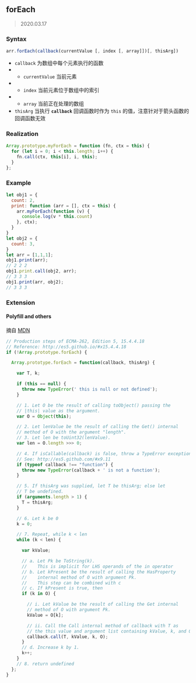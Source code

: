 ## forEach

> 2020.03.17

### Syntax

```javascript
arr.forEach(callback(currentValue [, index [, array]])[, thisArg])
```

+ `callback` 为数组中每个元素执行的函数
+ + `currentValue` 当前元素
+ + `index` 当前元素位于数组中的索引
+ + `array` 当前正在处理的数组
+ `thisArg` 当执行 **`callback`** 回调函数时作为 `this` 的值，注意针对于箭头函数的回调函数无效

### Realization

```javascript
Array.prototype.myForEach = function (fn, ctx = this) {
  for (let i = 0; i < this.length; i++) {
    fn.call(ctx, this[i], i, this);
  }
};
```

### Example

```javascript
let obj1 = {
  count: 2,
  print: function (arr = [], ctx = this) {
    arr.myForEach(function (v) {
      console.log(v * this.count)
    }, ctx);
  }
}
let obj2 = {
  count: 3,
}
let arr = [1,1,1];
obj1.print(arr);
// 2 2 2
obj1.print.call(obj2, arr);
// 3 3 3
obj1.print(arr, obj2);
// 3 3 3
```

### Extension

#### Polyfill and others

摘自 [MDN](https://developer.mozilla.org/zh-CN/docs/Web/JavaScript/Reference/Global_Objects/Array/forEach#Polyfill)

```javascript
// Production steps of ECMA-262, Edition 5, 15.4.4.18
// Reference: http://es5.github.io/#x15.4.4.18
if (!Array.prototype.forEach) {

  Array.prototype.forEach = function(callback, thisArg) {

    var T, k;

    if (this == null) {
      throw new TypeError(' this is null or not defined');
    }

    // 1. Let O be the result of calling toObject() passing the
    // |this| value as the argument.
    var O = Object(this);

    // 2. Let lenValue be the result of calling the Get() internal
    // method of O with the argument "length".
    // 3. Let len be toUint32(lenValue).
    var len = O.length >>> 0;

    // 4. If isCallable(callback) is false, throw a TypeError exception. 
    // See: http://es5.github.com/#x9.11
    if (typeof callback !== "function") {
      throw new TypeError(callback + ' is not a function');
    }

    // 5. If thisArg was supplied, let T be thisArg; else let
    // T be undefined.
    if (arguments.length > 1) {
      T = thisArg;
    }

    // 6. Let k be 0
    k = 0;

    // 7. Repeat, while k < len
    while (k < len) {

      var kValue;

      // a. Let Pk be ToString(k).
      //    This is implicit for LHS operands of the in operator
      // b. Let kPresent be the result of calling the HasProperty
      //    internal method of O with argument Pk.
      //    This step can be combined with c
      // c. If kPresent is true, then
      if (k in O) {

        // i. Let kValue be the result of calling the Get internal
        // method of O with argument Pk.
        kValue = O[k];

        // ii. Call the Call internal method of callback with T as
        // the this value and argument list containing kValue, k, and O.
        callback.call(T, kValue, k, O);
      }
      // d. Increase k by 1.
      k++;
    }
    // 8. return undefined
  };
}
```